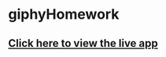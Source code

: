 # giphyHomework

## [Click here to view the live app](https://marcuskrueger90.github.io/giphyHomework/)
